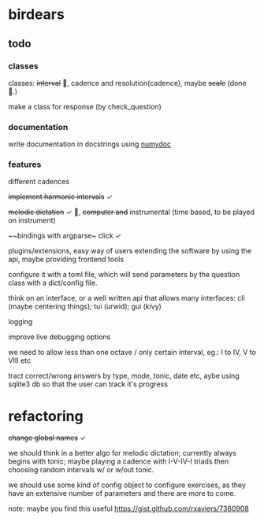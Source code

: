 # birdears

## todo

### classes

classes: ~~interval~~ :tada:, cadence and resolution(cadence), maybe ~~scale~~
(done :tada:.)

make a class for response (by check_question)

### documentation

write documentation in docstrings using [numydoc](https://github.com/numpy/numpy/blob/master/doc/HOWTO_DOCUMENT.rst.txt#documenting-classes)

### features

different cadences

~~implement harmonic intervals~~ ✓

~~melodic dictation~~ ✓ :tada:, ~~computer and~~ instrumental (time based,
to be played on instrument)

~~bindings with argparse~ click ✓

plugins/extensions, easy way of users extending the software by using the api,
maybe providing frontend tools

configure it with a toml file, which will send parameters by the question class
with a dict/config file.

think on an interface, or a well written api that allows many interfaces:
cli (maybe centering things); tui (urwid); gui (kivy)

logging

improve live debugging options

we need to allow less than one octave / only certain interval,
eg.: I to IV, V to VIII etc

tract correct/wrong answers by type, mode, tonic, date etc, aybe using sqlite3 db
so that the user can track it's progress

# refactoring

~~change global names~~ ✓

we should think in a better algo for melodic dictation; currently always begins
with tonic; maybe playing a cadence with I-V-IV-I triads then choosing random
intervals w/ or w/out tonic.

we should use some kind of config object to configure exercises, as they have an
extensive number of parameters and there are more to come.

note: maybe you find this useful https://gist.github.com/rxaviers/7360908
